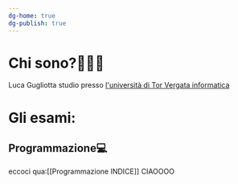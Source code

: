 ```yaml
---
dg-home: true
dg-publish: true
---
```

# Chi sono?👨🏻‍💻
Luca Gugliotta studio presso [l'università di Tor Vergata informatica](https://web.uniroma2.it/)

# Gli esami:
## Programmazione💻
eccoci qua:[[Programmazione INDICE]]
CIAOOOO

